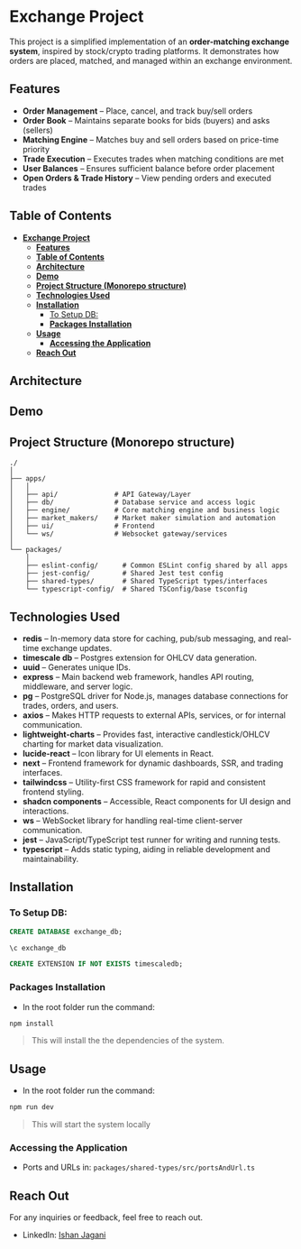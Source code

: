 # **Exchange Project**

This project is a simplified implementation of an **order-matching exchange system**, inspired by stock/crypto trading platforms. It demonstrates how orders are placed, matched, and managed within an exchange environment.

## **Features**

- **Order Management** – Place, cancel, and track buy/sell orders
- **Order Book** – Maintains separate books for bids (buyers) and asks (sellers)
- **Matching Engine** – Matches buy and sell orders based on price-time priority
- **Trade Execution** – Executes trades when matching conditions are met
- **User Balances** – Ensures sufficient balance before order placement
- **Open Orders & Trade History** – View pending orders and executed trades

## **Table of Contents**

- [**Exchange Project**](#exchange-project)
  - [**Features**](#features)
  - [**Table of Contents**](#table-of-contents)
  - [**Architecture**](#architecture)
  - [**Demo**](#demo)
  - [**Project Structure (Monorepo structure)**](#project-structure-monorepo-structure)
  - [**Technologies Used**](#technologies-used)
  - [**Installation**](#installation)
    - [To Setup DB:](#to-setup-db)
    - [**Packages Installation**](#packages-installation)
  - [**Usage**](#usage)
    - [**Accessing the Application**](#accessing-the-application)
  - [**Reach Out**](#reach-out)

## **Architecture**

## **Demo**

## **Project Structure (Monorepo structure)**

```plaintext
./
│
├── apps/
│   │
│   ├── api/              # API Gateway/Layer
│   ├── db/               # Database service and access logic
│   ├── engine/           # Core matching engine and business logic
│   ├── market_makers/    # Market maker simulation and automation
│   ├── ui/               # Frontend
│   └── ws/               # Websocket gateway/services
│
└── packages/
    │
    ├── eslint-config/      # Common ESLint config shared by all apps
    ├── jest-config/        # Shared Jest test config
    ├── shared-types/       # Shared TypeScript types/interfaces
    └── typescript-config/  # Shared TSConfig/base tsconfig
```

## **Technologies Used**

- **redis** – In-memory data store for caching, pub/sub messaging, and real-time exchange updates.
- **timescale db** – Postgres extension for OHLCV data generation.
- **uuid** – Generates unique IDs.
- **express** – Main backend web framework, handles API routing, middleware, and server logic.
- **pg** – PostgreSQL driver for Node.js, manages database connections for trades, orders, and users.
- **axios** – Makes HTTP requests to external APIs, services, or for internal communication.
- **lightweight-charts** – Provides fast, interactive candlestick/OHLCV charting for market data visualization.
- **lucide-react** – Icon library for UI elements in React.
- **next** – Frontend framework for dynamic dashboards, SSR, and trading interfaces.
- **tailwindcss** – Utility-first CSS framework for rapid and consistent frontend styling.
- **shadcn components** – Accessible, React components for UI design and interactions.
- **ws** – WebSocket library for handling real-time client-server communication.
- **jest** – JavaScript/TypeScript test runner for writing and running tests.
- **typescript** – Adds static typing, aiding in reliable development and maintainability.

## **Installation**

### To Setup DB:

```sql
CREATE DATABASE exchange_db;

\c exchange_db

CREATE EXTENSION IF NOT EXISTS timescaledb;
```

### **Packages Installation**

- In the root folder run the command:

```bash
npm install
```

> This will install the the dependencies of the system.

## **Usage**

- In the root folder run the command:

```bash
npm run dev
```

> This will start the system locally

### **Accessing the Application**

- Ports and URLs in: `packages/shared-types/src/portsAndUrl.ts`

## **Reach Out**

For any inquiries or feedback, feel free to reach out.

- LinkedIn: [Ishan Jagani](https://www.linkedin.com/in/ishanjagani/)
